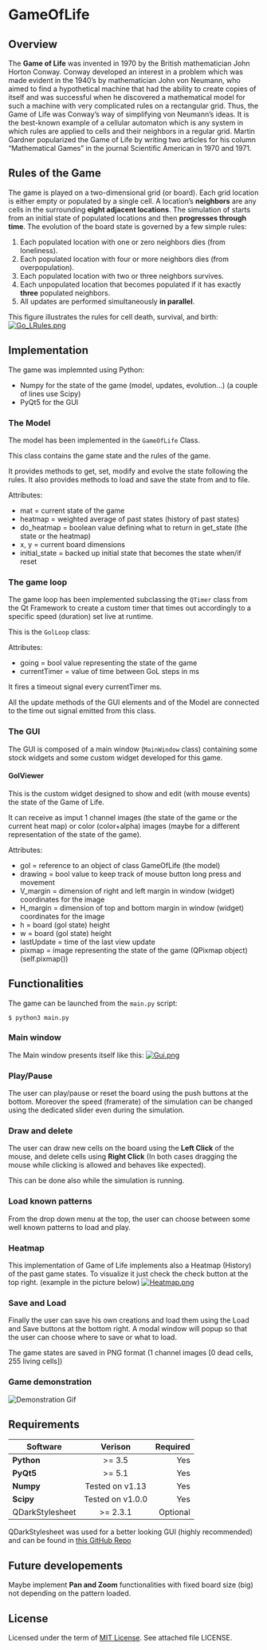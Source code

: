 # GameOfLife
## Overview
The **Game of Life** was invented in 1970 by the British mathematician John Horton Conway. Conway developed an interest in a problem which was made evident in the 1940’s by mathematician John von Neumann, who aimed to find a hypothetical machine that had the ability to create copies of itself and was successful when he discovered a mathematical model for such a machine with very complicated rules on a rectangular grid. Thus, the Game of Life was Conway’s way of simplifying von Neumann’s ideas. It is the best-known example of a cellular automaton which is any system in which rules are applied to cells and their neighbors in a regular grid. Martin Gardner popularized the Game of Life by writing two articles for his column “Mathematical Games” in the journal Scientific American in 1970 and 1971.

## Rules of the Game
The game is played on a two-dimensional grid (or board). Each grid location is either empty or populated by a single cell. A location’s **neighbors** are any cells in the surrounding **eight adjacent locations**. The simulation of starts from an initial state of populated locations and then **progresses through time**. The evolution of the board state is governed by a few simple rules:
1. Each populated location with one or zero neighbors dies (from loneliness).
2. Each populated location with four or more neighbors dies (from overpopulation).
3. Each populated location with two or three neighbors survives.
4. Each unpopulated location that becomes populated if it has exactly **three** populated neighbors. 
5. All updates are performed simultaneously **in parallel**.

This figure illustrates the rules for cell death, survival, and birth:
[![Go_LRules.png](https://s2.postimg.org/3vwxjhzp5/Go_LRules.png)](https://postimg.org/image/ra4wvfhmd/)

## Implementation
The game was implemnted using Python:
  - Numpy for the state of the game (model, updates, evolution...) (a couple of lines use Scipy)
  - PyQt5 for the GUI
 
### The Model
The model has been implemented in the `GameOfLife` Class.

This class contains the game state and the rules of the game.

It provides methods to get, set, modify and evolve the state following the rules.
It also provides methods to load and save the state from and to file.

Attributes:
- mat = current state of the game
- heatmap = weighted average of past states (history of past states)
- do_heatmap = boolean value defining what to return in get_state (the state or the heatmap)
- x, y = current board dimensions
- initial_state = backed up initial state that becomes the state when/if reset

### The game loop
The game loop has been implemented subclassing the `QTimer` class from the Qt Framework to create a custom timer that times out accordingly to a specific speed (duration) set live at runtime.

This is the `GolLoop` class:

Attributes:
- going = bool value representing the state of the game
- currentTimer = value of time between GoL steps in ms

It fires a timeout signal every currentTimer ms.

All the update methods of the GUI elements and of the Model are connected to the time out signal emitted from this class.

### The GUI
The GUI is composed of a main window (`MainWindow` class) containing some stock widgets and some custom widget developed for this game.

#### GolViewer
This is the custom widget designed to show and edit (with mouse events) the state of the Game of Life.

It can receive as imput 1 channel images (the state of the game or the current heat map) or color (color+alpha) images (maybe for a different representation of the state of the game).

Attributes:
- gol = reference to an object of class GameOfLife (the model)
- drawing = bool value to keep track of mouse button long press and movement
- V_margin = dimension of right and left margin in window (widget) coordinates for the image
- H_margin = dimension of top and bottom margin in window (widget) coordinates for the image
- h = board (gol state) height
- w = board (gol state) height
- lastUpdate = time of the last view update
- pixmap = image representing the state of the game (QPixmap object) (self.pixmap())

## Functionalities
The game can be launched from the `main.py` script:
```
$ python3 main.py
```
### Main window
The Main window presents itself like this:
[![Gui.png](https://s2.postimg.org/6c3cauu89/Gui.png)](https://postimg.org/image/8tf3i4e4l/)

### Play/Pause
The user can play/pause or reset the board using the push buttons at the bottom.
Moreover the speed (framerate) of the simulation can be changed using the dedicated slider even during the simulation.

### Draw and delete
The user can draw new cells on the board using the **Left Click** of the mouse, and delete cells using **Right Click** (In both cases dragging the mouse while clicking is allowed and behaves like expected).

This can be done also while the simulation is running.

### Load known patterns
From the drop down menu at the top, the user can choose between some well known patterns to load and play.

### Heatmap
This implementation of Game of Life implements also a Heatmap (History) of the past game states. To visualize it just check the check button at the top right. (example in the picture below)
[![Heatmap.png](https://s2.postimg.org/idyq50b6h/Heatmap.png)](https://postimg.org/image/bni8vko0l/)

### Save and Load
Finally the user can save his own creations and load them using the Load and Save buttons at the bottom right.
A modal window will popup so that the user can choose where to save or what to load.

The game states are saved in PNG format (1 channel images \[0 dead cells, 255 living cells\])

### Game demonstration

<img src="https://s1.gifyu.com/images/demonstration.gif" alt="Demonstration Gif" data-load="full">

## Requirements
| Software       | Verison        | Required |
| -------------- |:--------------:| --------:|
| **Python**     |     >= 3.5     |    Yes   |
| **PyQt5**      |     >= 5.1     |    Yes   |
| **Numpy**      |Tested on v1.13 |    Yes   |
| **Scipy**      |Tested on v1.0.0|    Yes   |
| QDarkStylesheet|    >= 2.3.1    | Optional |

QDarkStylesheet was used for a better looking GUI (highly recommended) and can be found in [this GitHub Repo](https://github.com/ColinDuquesnoy/QDarkStyleSheet)

## Future developements
Maybe implement **Pan and Zoom** functionalities with fixed board size (big) not depending on the pattern loaded.

## License
Licensed under the term of [MIT License](http://en.wikipedia.org/wiki/MIT_License). See attached file LICENSE.
